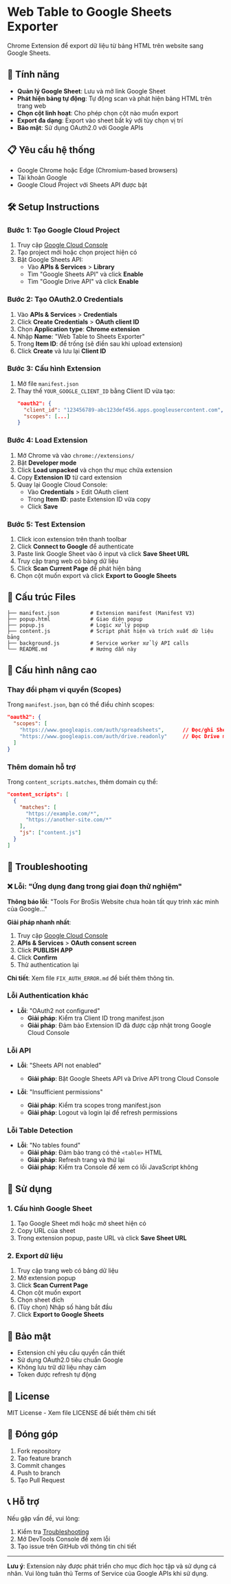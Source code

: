 # Web Table to Google Sheets Exporter

Chrome Extension để export dữ liệu từ bảng HTML trên website sang Google Sheets.

## 🚀 Tính năng

- **Quản lý Google Sheet**: Lưu và mở link Google Sheet
- **Phát hiện bảng tự động**: Tự động scan và phát hiện bảng HTML trên trang web
- **Chọn cột linh hoạt**: Cho phép chọn cột nào muốn export
- **Export đa dạng**: Export vào sheet bất kỳ với tùy chọn vị trí
- **Bảo mật**: Sử dụng OAuth2.0 với Google APIs

## 📋 Yêu cầu hệ thống

- Google Chrome hoặc Edge (Chromium-based browsers)
- Tài khoản Google
- Google Cloud Project với Sheets API được bật

## 🛠️ Setup Instructions

### Bước 1: Tạo Google Cloud Project

1. Truy cập [Google Cloud Console](https://console.cloud.google.com/)
2. Tạo project mới hoặc chọn project hiện có
3. Bật Google Sheets API:
   - Vào **APIs & Services** > **Library**
   - Tìm "Google Sheets API" và click **Enable**
   - Tìm "Google Drive API" và click **Enable**

### Bước 2: Tạo OAuth2.0 Credentials

1. Vào **APIs & Services** > **Credentials**
2. Click **Create Credentials** > **OAuth client ID**
3. Chọn **Application type**: **Chrome extension**
4. Nhập **Name**: "Web Table to Sheets Exporter"
5. Trong **Item ID**: để trống (sẽ điền sau khi upload extension)
6. Click **Create** và lưu lại **Client ID**

### Bước 3: Cấu hình Extension

1. Mở file `manifest.json`
2. Thay thế `YOUR_GOOGLE_CLIENT_ID` bằng Client ID vừa tạo:
   ```json
   "oauth2": {
     "client_id": "123456789-abc123def456.apps.googleusercontent.com",
     "scopes": [...]
   }
   ```

### Bước 4: Load Extension

1. Mở Chrome và vào `chrome://extensions/`
2. Bật **Developer mode**
3. Click **Load unpacked** và chọn thư mục chứa extension
4. Copy **Extension ID** từ card extension
5. Quay lại Google Cloud Console:
   - Vào **Credentials** > Edit OAuth client
   - Trong **Item ID**: paste Extension ID vừa copy
   - Click **Save**

### Bước 5: Test Extension

1. Click icon extension trên thanh toolbar
2. Click **Connect to Google** để authenticate
3. Paste link Google Sheet vào ô input và click **Save Sheet URL**
4. Truy cập trang web có bảng dữ liệu
5. Click **Scan Current Page** để phát hiện bảng
6. Chọn cột muốn export và click **Export to Google Sheets**

## 📁 Cấu trúc Files

```
├── manifest.json          # Extension manifest (Manifest V3)
├── popup.html             # Giao diện popup
├── popup.js               # Logic xử lý popup
├── content.js             # Script phát hiện và trích xuất dữ liệu bảng
├── background.js          # Service worker xử lý API calls
└── README.md              # Hướng dẫn này
```

## 🔧 Cấu hình nâng cao

### Thay đổi phạm vi quyền (Scopes)

Trong `manifest.json`, bạn có thể điều chỉnh scopes:

```json
"oauth2": {
  "scopes": [
    "https://www.googleapis.com/auth/spreadsheets",      // Đọc/ghi Sheets
    "https://www.googleapis.com/auth/drive.readonly"     // Đọc Drive metadata
  ]
}
```

### Thêm domain hỗ trợ

Trong `content_scripts.matches`, thêm domain cụ thể:

```json
"content_scripts": [
  {
    "matches": [
      "https://example.com/*",
      "https://another-site.com/*"
    ],
    "js": ["content.js"]
  }
]
```

## 🐛 Troubleshooting

### ❌ Lỗi: "Ứng dụng đang trong giai đoạn thử nghiệm"

**Thông báo lỗi**: "Tools For BroSis Website chưa hoàn tất quy trình xác minh của Google..."

**Giải pháp nhanh nhất**:

1. Truy cập [Google Cloud Console](https://console.cloud.google.com/)
2. **APIs & Services** > **OAuth consent screen**
3. Click **PUBLISH APP**
4. Click **Confirm**
5. Thử authentication lại

**Chi tiết**: Xem file `FIX_AUTH_ERROR.md` để biết thêm thông tin.

### Lỗi Authentication khác

- **Lỗi**: "OAuth2 not configured"
  - **Giải pháp**: Kiểm tra Client ID trong manifest.json
  - **Giải pháp**: Đảm bảo Extension ID đã được cập nhật trong Google Cloud Console

### Lỗi API

- **Lỗi**: "Sheets API not enabled"

  - **Giải pháp**: Bật Google Sheets API và Drive API trong Cloud Console

- **Lỗi**: "Insufficient permissions"
  - **Giải pháp**: Kiểm tra scopes trong manifest.json
  - **Giải pháp**: Logout và login lại để refresh permissions

### Lỗi Table Detection

- **Lỗi**: "No tables found"
  - **Giải pháp**: Đảm bảo trang có thẻ `<table>` HTML
  - **Giải pháp**: Refresh trang và thử lại
  - **Giải pháp**: Kiểm tra Console để xem có lỗi JavaScript không

## 📝 Sử dụng

### 1. Cấu hình Google Sheet

1. Tạo Google Sheet mới hoặc mở sheet hiện có
2. Copy URL của sheet
3. Trong extension popup, paste URL và click **Save Sheet URL**

### 2. Export dữ liệu

1. Truy cập trang web có bảng dữ liệu
2. Mở extension popup
3. Click **Scan Current Page**
4. Chọn cột muốn export
5. Chọn sheet đích
6. (Tùy chọn) Nhập số hàng bắt đầu
7. Click **Export to Google Sheets**

## 🔐 Bảo mật

- Extension chỉ yêu cầu quyền cần thiết
- Sử dụng OAuth2.0 tiêu chuẩn Google
- Không lưu trữ dữ liệu nhạy cảm
- Token được refresh tự động

## 📄 License

MIT License - Xem file LICENSE để biết thêm chi tiết

## 🤝 Đóng góp

1. Fork repository
2. Tạo feature branch
3. Commit changes
4. Push to branch
5. Tạo Pull Request

## 📞 Hỗ trợ

Nếu gặp vấn đề, vui lòng:

1. Kiểm tra [Troubleshooting](#-troubleshooting)
2. Mở DevTools Console để xem lỗi
3. Tạo issue trên GitHub với thông tin chi tiết

---

**Lưu ý**: Extension này được phát triển cho mục đích học tập và sử dụng cá nhân. Vui lòng tuân thủ Terms of Service của Google APIs khi sử dụng.
